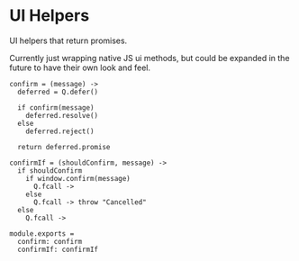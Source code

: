 UI Helpers
==========

UI helpers that return promises.

Currently just wrapping native JS ui methods, but could be expanded in the
future to have their own look and feel.

    confirm = (message) ->
      deferred = Q.defer()

      if confirm(message)
        deferred.resolve()
      else
        deferred.reject()

      return deferred.promise

    confirmIf = (shouldConfirm, message) ->
      if shouldConfirm
        if window.confirm(message)
          Q.fcall ->
        else
          Q.fcall -> throw "Cancelled"
      else
        Q.fcall ->

    module.exports =
      confirm: confirm
      confirmIf: confirmIf
